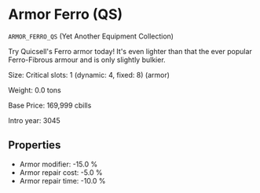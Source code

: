 # Armor Ferro (QS)

`ARMOR_FERRO_QS` (Yet Another Equipment Collection)

Try Quicsell's Ferro armor today! It's even lighter than that the ever popular Ferro-Fibrous armour and is only slightly bulkier.

Size: Critical slots: 1 (dynamic: 4, fixed: 8) (armor)

Weight: 0.0 tons

Base Price: 169,999 cbills

Intro year: 3045

## Properties
* Armor modifier: -15.0 %
* Armor repair cost: -5.0 %
* Armor repair time: -10.0 %

